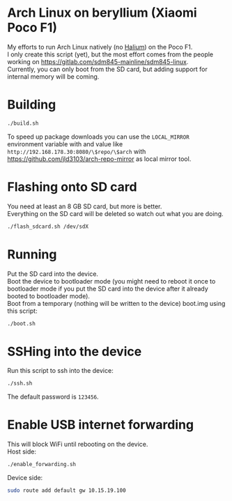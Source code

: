 # Arch Linux on beryllium (Xiaomi Poco F1)

My efforts to run Arch Linux natively (no [Halium](https://halium.org)) on the Poco F1.  
I only create this script (yet), but the most effort comes from the people working
on https://gitlab.com/sdm845-mainline/sdm845-linux.  
Currently, you can only boot from the SD card, but adding support for internal memory will be coming.

# Building

```bash
./build.sh
```

To speed up package downloads you can use the `LOCAL_MIRROR` environment variable with and value
like `http://192.168.178.30:8080/\$repo/\$arch` with https://github.com/jld3103/arch-repo-mirror as local mirror tool.

# Flashing onto SD card

You need at least an 8 GB SD card, but more is better.  
Everything on the SD card will be deleted so watch out what you are doing.

```bash
./flash_sdcard.sh /dev/sdX
```

# Running

Put the SD card into the device.  
Boot the device to bootloader mode (you might need to reboot it once to bootloader mode if you put the SD card into the
device after it already booted to bootloader mode).  
Boot from a temporary (nothing will be written to the device) boot.img using this script:

```bash
./boot.sh
```

# SSHing into the device

Run this script to ssh into the device:

```bash
./ssh.sh
```

The default password is `123456`.

# Enable USB internet forwarding

This will block WiFi until rebooting on the device.  
Host side:

```bash
./enable_forwarding.sh
```

Device side:

```bash
sudo route add default gw 10.15.19.100
```